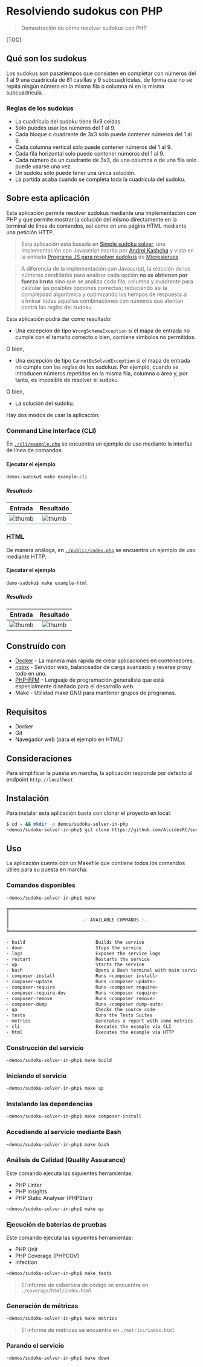 # Resolviendo sudokus con PHP

> Demostración de cómo resolver sudokus con PHP

[TOC]

## Qué son los sudokus

Los sudokus son pasatiempos que consisten en completar con números del 1 al 9 una cuadrícula de 81 casillas y 9 subcuadrículas, de forma que no se repita ningún número en la misma fila o columna ni en la misma subcuadrícula.

### Reglas de los sudokus

- La cuadrícula del sudoku tiene 9x9 celdas.
- Solo puedes usar los números del 1 al 9.
- Cada bloque o cuadrante de 3x3 solo puede contener números del 1 al 9.
- Cada columna vertical solo puede contener números del 1 al 9.
- Cada fila horizontal solo puede contener números del 1 al 9.
- Cada número de un cuadrante de 3x3, de una columna o de una fila solo puede usarse una vez.
- Un sudoku sólo puede tener una única solución.
- La partida acaba cuando se completa toda la cuadrícula del sudoku.

## Sobre esta aplicación

Esta aplicación permite resolver sudokus mediante una implementación con PHP y que permite mostrar la solución del mismo directamente en la terminal de línea de comandos, así como en una página HTML mediante una petición HTTP.

> Esta aplicación está basada en [Simple sudoku solver](https://jsbin.com/sohudezihi/edit?js,output), una implementación con Javascript escrita por [Andrei Kashcha](https://twitter.com/anvaka) y vista en la entrada [Programa JS para resolver sudokus](https://www.microsiervos.com/archivo/ordenadores/programa-javascript-resolver-sudokus.html) de [Microsiervos](https://microsiervos.com).

> A diferencia de la implementación con Javascript, la elección de los números candidatos para analizar cada opción **no se obtienen por fuerza bruta** sino que se analiza cada fila, columna y cuadrante para calcular las posibles opciones correctas; reduciendo así la complejidad algorítmica y optimizando los tiempos de respuesta al eliminar todas aquellas combinaciones con números que atentan contra las reglas del sudoku.

Esta aplicación podrá dar como resultado:

- Una excepción de tipo `WrongSchemaException` si el mapa de entrada no cumple con el tamaño correcto o bien, contiene símbolos no permitidos.

O bien,

- Una excepción de tipo `CannotBeSolvedException` si el mapa de entrada no cumple con las reglas de los sudokus. Por ejemplo, cuando se introducen números repetidos en la misma fila, columna o área y, por tanto, es imposible de resolver el sudoku.

O bien,

- La solución del sudoku.

Hay dos modos de usar la aplicación:

### Command Line Interface (CLI)

En [`./cli/example.php`](https://github.com/AlcidesRC/sudoku-solver-in-php/blob/main/src/cli/example.php) se encuentra un ejemplo de uso mediante la interfaz de línea de comandos.

#### Ejecutar el ejemplo

```bash
demos-sudoku$ make example-cli
```

##### Resultado

|  Entrada                         | Resultado                      |
|:--------------------------------:|:------------------------------:|
| ![thumb](./screenshot-input.png) | ![thumb](./screenshot-cli.png) |

### HTML

De manera análoga, en [`./public/index.php`](https://github.com/AlcidesRC/sudoku-solver-in-php/blob/main/src/public/index.php) se encuentra un ejemplo de uso mediante HTTP.

#### Ejecutar el ejemplo

```bash
demo-sudoku$ make example-html
```

##### Resultado

|  Entrada                         | Resultado                       |
|:--------------------------------:|:-------------------------------:|
| ![thumb](./screenshot-input.png) | ![thumb](./screenshot-html.png) |

## Construído con

* [Docker](https://www.docker.com/) - La manera más rápida de crear aplicaciones en contenedores.
* [nginx](https://www.nginx.com/) - Servidor web, balanceador de carga avanzado y reverse proxy todo en uno.
* [PHP-FPM](https://www.php.net/) - Lenguaje de programación generalista que está especialmente diseñado para el desarrollo web.
* Make - Utilidad make GNU para mantener grupos de programas.

## Requisitos

- Docker
- Git
- Navegador web (para el ejemplo en HTML)

## Consideraciones

Para simplificar la puesta en marcha, la aplicación responde por defecto al endpoint `http://localhost`

## Instalación

Para instalar esta aplicación basta con clonar el proyecto en local:

```bash
$ cd ~ && mkdir -p demos/sudoku-solver-in-php
~demos/sudoku-solver-in-php$ git clone https://github.com/AlcidesRC/sudoku-solver-in-php
```

## Uso

La aplicación cuenta con un Makefile que contiene todos los comandos útiles para su puesta en marcha:

### Comandos disponibles

```bash
~demos/sudoku-solver-in-php$ make

╔══════════════════════════════════════════════════════════════════════════════╗
║                                                                              ║
║                           .: AVAILABLE COMMANDS :.                           ║
║                                                                              ║
╚══════════════════════════════════════════════════════════════════════════════╝

· build                          Builds the service
· down                           Stops the service
· logs                           Exposes the service logs
· restart                        Restarts the service
· up                             Starts the service
· bash                           Opens a Bash terminal with main service
· composer-install               Runs <composer install>
· composer-update                Runs <composer update>
· composer-require               Runs <composer require>
· composer-require-dev           Runs <composer require>
· composer-remove                Runs <composer remove>
· composer-dump                  Runs <composer dump-auto>
· qa                             Checks the source code
· tests                          Runs the Tests Suites
· metrics                        Generates a report with some metrics
· cli                            Executes the example via CLI
· html                           Executes the example via HTTP
```

### Construcción del servicio

```bash
~demos/sudoku-solver-in-php$ make build
```

### Iniciando el servicio

```bash
~demos/sudoku-solver-in-php$ make up
```

### Instalando las dependencias

```bash
~demos/sudoku-solver-in-php$ make composer-install
```

### Accediendo al servicio mediante Bash

```bash
~demos/sudoku-solver-in-php$ make bash
```

### Análisis de Calidad (Quality Assurance)

Este comando ejecuta las siguientes herramientas:

- PHP Linter
- PHP Insights
- PHP Static Analyser (PHPStan)

```bash
~demos/sudoku-solver-in-php$ make qa
```

### Ejecución de baterías de pruebas

Este comando ejecuta las siguientes herramientas:

- PHP Unit
- PHP Coverage (PHPCOV)
- Infection

```bash
~demos/sudoku-solver-in-php$ make tests
```

> El informe de cobertura de código se encuentra en `./coverage/html/index.html`

### Generación de métricas

```bash
~demos/sudoku-solver-in-php$ make metrics
```

> El informe de métricas se encuentra en `./metrics/index.html`

### Parando el servicio

```bash
~demos/sudoku-solver-in-php$ make down
```
